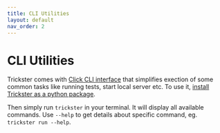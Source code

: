 ```yaml
---
title: CLI Utilities
layout: default
nav_order: 2
---
```



# CLI Utilities

Trickster comes with [Click CLI interface](https://click.palletsprojects.com/en/7.x/) that simplifies exection of some common tasks like running tests, start local server etc. To use it, [install Trickster as a python package](/tricksters/installation.html#install-from-pypi).

Then simply run `trickster` in your terminal. It will display all available commands. Use `--help` to get details about specific command, eg. `trickster run --help`.